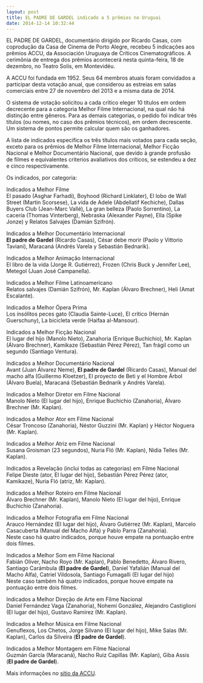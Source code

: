 ```yaml
---
layout: post
title: EL PADRE DE GARDEL indicado a 5 prêmios no Uruguai
date: 2014-12-14 10:32:44
---
```

EL PADRE DE GARDEL, documentário dirigido por Ricardo Casas, com coprodução da Casa de Cinema de Porto Alegre, recebeu 5 indicações aos prêmios ACCU, da Associación Uruguaya de Críticos Cinematográficos. A cerimônia de entrega dos prêmios acontecerá nesta quinta-feira, 18 de dezembro, no Teatro Solis, em Montevidéu.

A ACCU foi fundada em 1952. Seus 64 membros atuais foram convidados a participar desta votação anual, que considerou as estreias em salas comerciais entre 27 de novembro del 2013 e a misma data de 2014.

O sistema de votação solicitou a cada crítico eleger 10 títulos em ordem decrecente para a categoria Melhor Filme Internacional, na qual não há distinção entre gêneros. Para as demais categorias, o pedido foi indicar três títulos (ou nomes, no caso dos prêmios técnicos), em ordem decrescente. Um sistema de pontos permite calcular quem são os ganhadores.

A lista de indicados especifica os três títulos mais votados para cada seção, exceto para os prêmios de Melhor Filme Internacional, Melhor Ficção Nacional e Melhor Documentário Nacional, que devido à grande profusão de filmes e equivalentes criterios avaliativos dos críticos, se estendeu a dez e cinco respectivamente.

Os indicados, por categoria:

Indicados a Melhor Filme\
El pasado (Asghar Farhadi), Boyhood (Richard Linklater), El lobo de Wall Street (Martin Scorsese), La vida de Adele (Abdellatif Kechiche), Dallas Buyers Club (Jean-Marc Vallé), La gran belleza (Paolo Sorrentino), La cacería (Thomas Vinterberg), Nebraska (Alexander Payne), Ella (Spike Jonze) y Relatos Salvajes (Damián Szifrón).

Indicados a Melhor Documentário Internacional\
**El padre de Gardel** (Ricardo Casas), César debe morir (Paolo y Vittorio Taviani), Maracaná (Andrés Varela y Sebastián Bednarik).

Indicados a Melhor Animação Internacional\
El libro de la vida (Jorge R. Gutiérrez), Frozen (Chris Buck y Jennifer Lee), Metegol (Juan José Campanella).

Indicados a Melhor Filme Latinoamericano\
Relatos salvajes (Damián Szifrón), Mr. Kaplan (Álvaro Brechner), Heli (Amat Escalante).

Indicados a Melhor Ópera Prima\
Los insólitos peces gato (Claudia Sainte-Luce), El crítico (Hernán Guerschuny), La bicicleta verde (Haifaa al-Mansour).

Indicados a Melhor Ficção Nacional\
El lugar del hijo (Manolo Nieto), Zanahoria (Enrique Buchichio), Mr. Kaplan (Álvaro Brechner), Kamikaze (Sebastián Pérez Pérez), Tan frágil como un segundo (Santiago Ventura).

Indicados a Melhor Documentário Nacional\
Avant (Juan Álvarez Neme), **El padre de Gardel** (Ricardo Casas), Manual del macho alfa (Guillermo Kloetzer), El proyecto de Beti y el Hombre Árbol (Álvaro Buela), Maracaná (Sebastián Bednarik y Andrés Varela).

Indicados a Melhor Diretor em Filme Nacional\
Manolo Nieto (El lugar del hijo), Enrique Buchichio (Zanahoria), Álvaro Brechner (Mr. Kaplan).

Indicados a Melhor Ator em Filme Nacional\
César Troncoso (Zanahoria), Néstor Guzzini (Mr. Kaplan) y Héctor Noguera (Mr. Kaplan).

Indicados a Melhor Atriz em Filme Nacional\
Susana Groisman (23 segundos), Nuria Fló (Mr. Kaplan), Nidia Telles (Mr. Kaplan).

Indicados a Revelação (inclui todas as categorias) em Filme Nacional\
Felipe Dieste (ator, El lugar del hijo), Sebastián Pérez Pérez (ator, Kamikaze), Nuria Fló (atriz, Mr. Kaplan).

Indicados a Melhor Roteiro em Filme Nacional\
Álvaro Brechner (Mr. Kaplan), Manolo Nieto (El lugar del hijo), Enrique Buchichio (Zanahoria).

Indicados a Melhor Fotografia em Filme Nacional\
Arauco Hernández (El lugar del hijo), Álvaro Gutiérrez (Mr. Kaplan), Marcelo Casacuberta (Manual del Macho Alfa) y Pablo Parra (Zanahoria).\
Neste caso há quatro indicados, porque houve empate na pontuação entre dois filmes.

Indicados a Melhor Som em Filme Nacional\
Fabián Oliver, Nacho Royo (Mr. Kaplan), Pablo Benedetto, Álvaro Rivero, Santiago Carámbula (**El padre de Gardel**), Daniel Yafalián (Manual del Macho Alfa), Catriel Vildosola, Santiago Fumagalli (El lugar del hijo)\
Neste caso também há quatro indicados, porque houve empate na pontuação entre dois filmes.

Indicados a Melhor Direção de Arte em Filme Nacional\
Daniel Fernández Vaga (Zanahoria), Nohemí González, Alejandro Castiglioni (El lugar del hijo), Gustavo Ramírez (Mr. Kaplan).

Indicados a Melhor Música em Filme Nacional\
Genuflexos, Los Chetos, Jorge Silvano (El lugar del hijo), Mike Salas (Mr. Kaplan), Carlos da Silveira (**El padre de Gardel**).

Indicados a Melhor Montagem em Filme Nacional\
Guzmán García (Maracaná), Nacho Ruiz Capillas (Mr. Kaplan), Giba Assis (**El padre de Gardel**).

Mais informações no [sítio da ACCU](http://www.accu.org.uy/).
